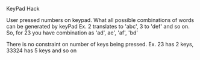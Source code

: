KeyPad Hack

User pressed numbers on keypad. What all possible combinations of words can be generated by keyPad
Ex. 2 translates to 'abc', 3 to 'def' and so on.
So, for 23 you have combination as 'ad', ae', 'af', 'bd'

There is no constraint on number of keys being pressed. Ex. 23 has 2 keys, 33324 has 5 keys and so on
